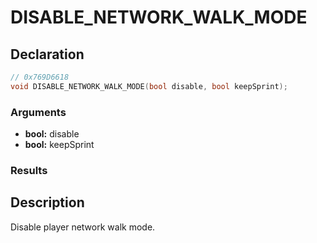 # DISABLE_NETWORK_WALK_MODE

## Declaration
```cpp
// 0x769D6618
void DISABLE_NETWORK_WALK_MODE(bool disable, bool keepSprint);
```

### Arguments
- **bool:** disable
- **bool:** keepSprint

### Results

## Description
Disable player network walk mode.